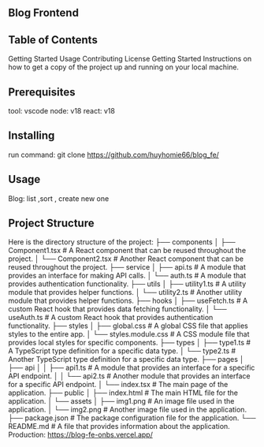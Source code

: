 ## Blog Frontend

## Table of Contents

Getting Started
Usage
Contributing
License
Getting Started
Instructions on how to get a copy of the project up and running on your local machine.

## Prerequisites

tool: vscode
node: v18
react: v18

## Installing

run command: git clone https://github.com/huyhomie66/blog_fe/

## Usage

Blog: list ,sort , create new one

## Project Structure

Here is the directory structure of the project:
├── components
│ ├── Component1.tsx # A React component that can be reused throughout the project.
│ └── Component2.tsx # Another React component that can be reused throughout the project.
├── service
│ ├── api.ts # A module that provides an interface for making API calls.
│ └── auth.ts # A module that provides authentication functionality.
├── utils
│ ├── utility1.ts # A utility module that provides helper functions.
│ └── utility2.ts # Another utility module that provides helper functions.
├── hooks
│ ├── useFetch.ts # A custom React hook that provides data fetching functionality.
│ └── useAuth.ts # A custom React hook that provides authentication functionality.
├── styles
│ ├── global.css # A global CSS file that applies styles to the entire app.
│ └── styles.module.css # A CSS module file that provides local styles for specific components.
├── types
│ ├── type1.ts # A TypeScript type definition for a specific data type.
│ └── type2.ts # Another TypeScript type definition for a specific data type.
├── pages
│ ├── api
│ │ ├── api1.ts # A module that provides an interface for a specific API endpoint.
│ │ └── api2.ts # Another module that provides an interface for a specific API endpoint.
│ └── index.tsx # The main page of the application.
├── public
│ ├── index.html # The main HTML file for the application.
│ └── assets
│ ├── img1.png # An image file used in the application.
│ └── img2.png # Another image file used in the application.
├── package.json # The package configuration file for the application.
└── README.md # A file that provides information about the application.
Production: https://blog-fe-onbs.vercel.app/
